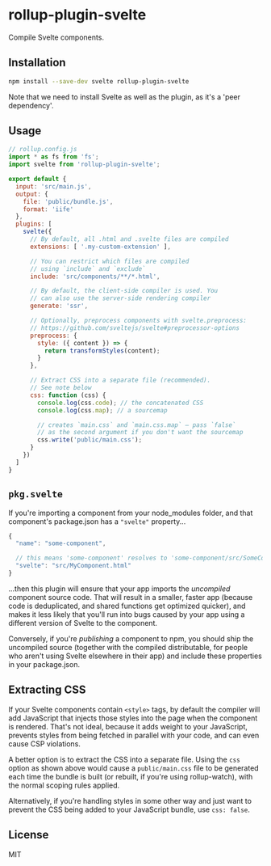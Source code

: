 # rollup-plugin-svelte

Compile Svelte components.


## Installation

```bash
npm install --save-dev svelte rollup-plugin-svelte
```

Note that we need to install Svelte as well as the plugin, as it's a 'peer dependency'.


## Usage

```js
// rollup.config.js
import * as fs from 'fs';
import svelte from 'rollup-plugin-svelte';

export default {
  input: 'src/main.js',
  output: {
    file: 'public/bundle.js',
    format: 'iife'
  },
  plugins: [
    svelte({
      // By default, all .html and .svelte files are compiled
      extensions: [ '.my-custom-extension' ],

      // You can restrict which files are compiled
      // using `include` and `exclude`
      include: 'src/components/**/*.html',

      // By default, the client-side compiler is used. You
      // can also use the server-side rendering compiler
      generate: 'ssr',

      // Optionally, preprocess components with svelte.preprocess:
      // https://github.com/sveltejs/svelte#preprocessor-options
      preprocess: {
        style: ({ content }) => {
          return transformStyles(content);
        }
      },

      // Extract CSS into a separate file (recommended).
      // See note below
      css: function (css) {
        console.log(css.code); // the concatenated CSS
        console.log(css.map); // a sourcemap

        // creates `main.css` and `main.css.map` — pass `false`
        // as the second argument if you don't want the sourcemap
        css.write('public/main.css');
      }
    })
  ]
}
```


## `pkg.svelte`

If you're importing a component from your node_modules folder, and that component's package.json has a `"svelte"` property...

```js
{
  "name": "some-component",

  // this means 'some-component' resolves to 'some-component/src/SomeComponent.html'
  "svelte": "src/MyComponent.html"
}
```

...then this plugin will ensure that your app imports the *uncompiled* component source code. That will result in a smaller, faster app (because code is deduplicated, and shared functions get optimized quicker), and makes it less likely that you'll run into bugs caused by your app using a different version of Svelte to the component.

Conversely, if you're *publishing* a component to npm, you should ship the uncompiled source (together with the compiled distributable, for people who aren't using Svelte elsewhere in their app) and include these properties in your package.json.


## Extracting CSS

If your Svelte components contain `<style>` tags, by default the compiler will add JavaScript that injects those styles into the page when the component is rendered. That's not ideal, because it adds weight to your JavaScript, prevents styles from being fetched in parallel with your code, and can even cause CSP violations.

A better option is to extract the CSS into a separate file. Using the `css` option as shown above would cause a `public/main.css` file to be generated each time the bundle is built (or rebuilt, if you're using rollup-watch), with the normal scoping rules applied.

Alternatively, if you're handling styles in some other way and just want to prevent the CSS being added to your JavaScript bundle, use `css: false`.


## License

MIT
